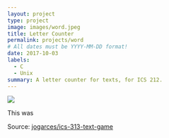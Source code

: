 ```yaml
---
layout: project
type: project
image: images/word.jpeg
title: Letter Counter
permalink: projects/word
# All dates must be YYYY-MM-DD format!
date: 2017-10-03
labels:
  - C
  - Unix
summary: A letter counter for texts, for ICS 212.
---
```


<img class="ui image" src="/images/word1.jpeg">

This was 

Source: <a href="https://github.com/jogarces/ics-313-text-game"><i class="large github icon "></i>jogarces/ics-313-text-game</a>

